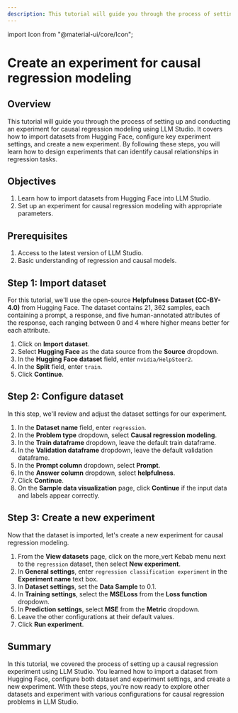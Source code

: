 ```yaml
---
description: This tutorial will guide you through the process of setting up and conducting an experiment for causal regression modeling using LLM Studio. It covers how to import datasets from Hugging Face, configure key experiment settings, and create a new experiment.
---
```


import Icon from "@material-ui/core/Icon";

# Create an experiment for causal regression modeling

## Overview

This tutorial will guide you through the process of setting up and conducting an experiment for causal regression modeling using LLM Studio. It covers how to import datasets from Hugging Face, configure key experiment settings, and create a new experiment. By following these steps, you will learn how to design experiments that can identify causal relationships in regression tasks.

## Objectives

1. Learn how to import datasets from Hugging Face into LLM Studio.
2. Set up an experiment for causal regression modeling with appropriate parameters.

## Prerequisites

1. Access to the latest version of LLM Studio.
2. Basic understanding of regression and causal models.

## Step 1: Import dataset

For this tutorial, we'll use the open-source **Helpfulness Dataset (CC-BY-4.0)** from Hugging Face. The dataset contains 21, 362 samples, each containing a prompt, a response, and five human-annotated attributes of the response, each ranging between 0 and 4 where higher means better for each attribute.

1. Click on **Import dataset**.
2. Select **Hugging Face** as the data source from the **Source** dropdown. 
3. In the **Hugging Face dataset** field, enter `nvidia/HelpSteer2`.
4. In the **Split** field, enter `train`.
5. Click **Continue**.

## Step 2: Configure dataset

In this step, we'll review and adjust the dataset settings for our experiment.

1. In the **Dataset name** field, enter `regression`.
2. In the **Problem type** dropdown, select **Causal regression modeling**.
3. In the **Train dataframe** dropdown, leave the default train dataframe.
4. In the **Validation dataframe** dropdown, leave the default validation dataframe. 
5. In the **Prompt column** dropdown, select **Prompt**.
6. In the **Answer column** dropdown, select **helpfulness**.
7. Click **Continue**.
8. On the **Sample data visualization** page, click **Continue** if the input data and labels appear correctly.

## Step 3: Create a new experiment

Now that the dataset is imported, let's create a new experiment for causal regression modeling.

1. From the **View datasets** page, click on the <Icon>more_vert</Icon> Kebab menu next to the `regression` dataset, then select **New experiment**. 
2. In **General settings**, enter `regression classification experiment` in the **Experiment name** text box.
3. In **Dataset settings**, set the **Data Sample** to 0.1.
4. In **Training settings**, select the **MSELoss** from the **Loss function** dropdown.
5. In **Prediction settings**, select **MSE** from the **Metric** dropdown.
6. Leave the other configurations at their default values.
7. Click **Run experiment**. 

## Summary

In this tutorial, we covered the process of setting up a causal regression experiment using LLM Studio. You learned how to import a dataset from Hugging Face, configure both dataset and experiment settings, and create a new experiment. With these steps, you're now ready to explore other datasets and experiment with various configurations for causal regression problems in LLM Studio.